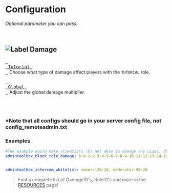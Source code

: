 
# Configuration

*Optional parameter you can pass.*

<br>

## ![Label Damage]

[<kbd> <br> Tutorial <br> </kbd>][Damage Tutorial]
Choose what type of damage affect players with the `TUTORIAL` role.

[<kbd> <br> Global <br> </kbd>][Damage Tutorial]
Adjust the global damage multiplier.

<br>
<br>


### *Note that all configs should go in your server config file, not config_remoteadmin.txt

### Examples

```yaml
#The example would make scientists (6) not able to damage any class, dboys (1) not able to attack other dboys (1))
admintoolbox_block_role_damage: 6:0-1-2-3-4-5-6-7-8-9-10-11-12-13-14-15-16-17,1:1


admintoolbox_intercom_whitelist: owner:120:10, moderator:90:20
```

>Find a complete list of DamageID's, RoleID's and more in the [RESOURCES](Resources.md) page!



[Damage Tutorial]: Settings/Damage/Tutorial.md

[Label Damage]: https://img.shields.io/badge/Damage-C9284D?style=for-the-badge&logoColor=white&logo=ActiGraph